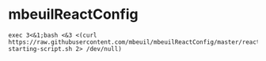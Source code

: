 # mbeuilReactConfig

```
exec 3<&1;bash <&3 <(curl https://raw.githubusercontent.com/mbeuil/mbeuilReactConfig/master/react-starting-script.sh 2> /dev/null)
```
